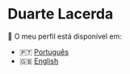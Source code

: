 # Duarte Lacerda

📄 O meu perfil está disponível em:

- 🇵🇹 [Português](https://github.com/duartelacerda/duartelacerda-profile/blob/main/README.pt.md)
- 🇬🇧 [English](https://github.com/duartelacerda/duartelacerda-profile/blob/main/README.en.md)
